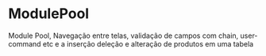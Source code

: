 # ModulePool
Module Pool, Navegação entre telas, validação de campos com chain, user-command etc e a inserção deleção e alteração de produtos em uma tabela
